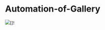 # Automation-of-Gallery

![](http://www.semihunal.com.tr/wp-content/uploads/2018/10/galeriotomasyonu.png)[]!
